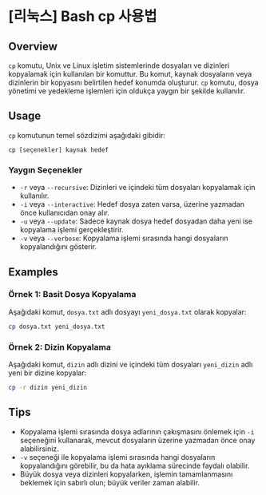 # [리눅스] Bash cp 사용법

## Overview
`cp` komutu, Unix ve Linux işletim sistemlerinde dosyaları ve dizinleri kopyalamak için kullanılan bir komuttur. Bu komut, kaynak dosyaların veya dizinlerin bir kopyasını belirtilen hedef konumda oluşturur. `cp` komutu, dosya yönetimi ve yedekleme işlemleri için oldukça yaygın bir şekilde kullanılır.

## Usage
`cp` komutunun temel sözdizimi aşağıdaki gibidir:

```
cp [seçenekler] kaynak hedef
```

### Yaygın Seçenekler
- `-r` veya `--recursive`: Dizinleri ve içindeki tüm dosyaları kopyalamak için kullanılır.
- `-i` veya `--interactive`: Hedef dosya zaten varsa, üzerine yazmadan önce kullanıcıdan onay alır.
- `-u` veya `--update`: Sadece kaynak dosya hedef dosyadan daha yeni ise kopyalama işlemi gerçekleştirir.
- `-v` veya `--verbose`: Kopyalama işlemi sırasında hangi dosyaların kopyalandığını gösterir.

## Examples
### Örnek 1: Basit Dosya Kopyalama
Aşağıdaki komut, `dosya.txt` adlı dosyayı `yeni_dosya.txt` olarak kopyalar:

```bash
cp dosya.txt yeni_dosya.txt
```

### Örnek 2: Dizin Kopyalama
Aşağıdaki komut, `dizin` adlı dizini ve içindeki tüm dosyaları `yeni_dizin` adlı yeni bir dizine kopyalar:

```bash
cp -r dizin yeni_dizin
```

## Tips
- Kopyalama işlemi sırasında dosya adlarının çakışmasını önlemek için `-i` seçeneğini kullanarak, mevcut dosyaların üzerine yazmadan önce onay alabilirsiniz.
- `-v` seçeneği ile kopyalama işlemi sırasında hangi dosyaların kopyalandığını görebilir, bu da hata ayıklama sürecinde faydalı olabilir.
- Büyük dosya veya dizinleri kopyalarken, işlemin tamamlanmasını beklemek için sabırlı olun; büyük veriler zaman alabilir.
